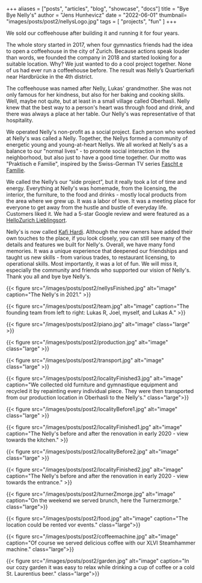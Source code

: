 +++
aliases = ["posts", "articles", "blog", "showcase", "docs"]
title = "Bye Bye Nelly's"
author = "Jens Hunhevicz"
date = "2022-06-01"
thumbnail= "images/posts/post2/nellysLogo.jpg"
tags = [
    "projects",
    "fun"
]
+++

We sold our coffeehouse after building it and running it for four years.

The whole story started in 2017, when four gymnastics friends had the idea to open a coffeehouse in the city of Zurich. Because actions speak louder than words, we founded the company in 2018 and started looking for a suitable location. Why? We just wanted to do a cool project together. None of us had ever run a coffeehouse before. The result was Nelly’s Quartierkafi near Hardbrücke in the 4th district.

The coffeehouse was named after Nelly, Lukas' grandmother. She was not only famous for her kindness, but also for her baking and cooking skills. Well, maybe not quite, but at least in a small village called Oberhasli. Nelly knew that the best way to a person's heart was through food and drink, and there was always a place at her table. Our Nelly's was representative of that hospitality.

We operated Nelly's non-profit as a social project. Each person who worked at Nelly's was called a Nelly. Together, the Nellys formed a community of energetic young and young-at-heart Nellys. We all worked at Nelly's as a balance to our "normal lives" - to promote social interaction in the neighborhood, but also just to have a good time together. Our motto was "Praktisch e Familie", inspired by the Swiss-German TV series [Fascht e Familie](https://en.wikipedia.org/wiki/Fascht_e_Familie).

We called the Nelly’s our “side project”, but it really took a lot of time and energy. Everything at Nelly's was homemade, from the licensing, the interior, the furniture, to the food and drinks - mostly local products from the area where we grew up. It was a labor of love. It was a meeting place for everyone to get away from the hustle and bustle of everyday life. Customers liked it. We had a 5-star Google review and were featured as a [HelloZurich Lieblingsort](https://www.hellozurich.ch/en/location/lieblingsort-nellys.html).

<!-- So why did we decide to sell? The two mandatory closures of Swiss restaurants during the Covid waves were not good for business. And since we operated Nelly’s as a side project, we decided not to take on more risk by adding more debt to the balance sheet. Also, none of us wanted to change the business model; we all worked part-time at Nelly’s and did not want to compromise on our day jobs. But a big reason was that selling was an option in the first place. We had several offers for our location. -->

Nelly's is now called [Kafi Hardi](https://www.kafihardi.ch/). Although the new owners have added their own touches to the place, if you look closely, you can still see many of the details and features we built for Nelly's. Overall, we have many fond memories. It was a unique experience that deepened our friendships and taught us new skills - from various trades, to restaurant licensing, to operational skills. Most importantly, it was a lot of fun. We will miss it, especially the community and friends who supported our vision of Nelly's. Thank you all and bye bye Nelly's.

{{< figure src="/images/posts/post2/nellysFinished.jpg" alt="image" caption="The Nelly's in 2021." >}}

{{< figure src="/images/posts/post2/team.jpg" alt="image" caption="The founding team from left to right: Lukas R, Joel, myself, and Lukas A." >}}

{{< figure src="/images/posts/post2/piano.jpg" alt="image" class="large" >}}

{{< figure src="/images/posts/post2/production.jpg" alt="image" class="large" >}}

{{< figure src="/images/posts/post2/transport.jpg" alt="image" class="large" >}}

{{< figure src="/images/posts/post2/localityFinished3.jpg" alt="image" caption="We collected old furniture and gymnastique equipment and recycled it by repainting every individual piece. They were then transported from our production location in Oberhasli to the Nelly's." class="large">}}

{{< figure src="/images/posts/post2/localityBefore1.jpg" alt="image" class="large" >}}

{{< figure src="/images/posts/post2/localityFinished1.jpg" alt="image" caption="The Nelly's before and after the renovation in early 2020 - view towards the kitchen." >}}

{{< figure src="/images/posts/post2/localityBefore2.jpg" alt="image" class="large" >}}

{{< figure src="/images/posts/post2/localityFinished2.jpg" alt="image" caption="The Nelly's before and after the renovation in early 2020 - view towards the entrance." >}}

{{< figure src="/images/posts/post2/turnerZmorge.jpg" alt="image" caption="On the weekend we served brunch, here the Turnerzmorge." class="large">}}

{{< figure src="/images/posts/post2/food.jpg" alt="image" caption="The location could be rented vor events." class="large">}}

{{< figure src="/images/posts/post2/coffeemachine.jpg" alt="image" caption="Of course we served delicious coffee with our XLVI Steamhammer machine." class="large">}}

{{< figure src="/images/posts/post2/garden.jpg" alt="image" caption="In our cozy garden it was easy to relax while drinking a cup of coffee or a cold St. Laurentius beer." class="large">}}

<!--Das Nelly’s - Das etwas andere Quartier-Kafi
S’Grosi Nelly war nicht nur für ihre Herzensgüte, sondern auch für ihre Back- und Kochkünste weltweit berühmt. Naja vielleicht nicht ganz, aber zumindest in einem kleinen Dorf namens Oberhasli. Zu jeder Zeit wurde man beim Nelly umsorgt und es gab immer einen Platz am Esstisch. Nelly wusste, dass der beste Weg zum Herzen eines Menschen über das Essen und Trinken führt. Unser Nelly’s steht nun stellvertretend für diese Gastfreundschaft. Wir sind nicht nur ein Café, sondern eine Gemeinschaft aus energiegeladenen Jungen und Jung-gebliebenen - den Nellys. Wir sind herzliche Gemüter mit unverkennbaren Charakteren, geprägt von etlichen Lebensgeschichten und stets für einen «Schwatz» zu haben. Alles in allem sind wir ein bunter Haufen. Doch eines haben wir gemeinsam, wir machen dem Namen «Nelly» alle Ehre.Bei uns ist alles echt. Von den Nellys, über die Gastfreundschaft, bis hin zu der eigens kreierten Einrichtung - eine einzige Herzensangelegenheit. Es soll ein Treffpunkt für alle sein, um dem hektischen Alltag von Zeit zu Zeit zu entfliehen.Klingt gut? Wir freuen uns immer über Besuch an der Hohlstrasse 355.

Die Nellys - Praktisch e Familie
Wir sind vier Turnerfreunde, welche mit dem Nelly’s nicht nur ein Café, sondern eine Gemeinschaft aus energiegeladenen Jungen und jung-gebliebenen Nellys gründeten. Wir arbeiten im Nelly’s als Ausgleich zu unserem «normalen Leben» - um den sozialen Austausch im Quartier zu fördern, aber auch einfach um gemeinsam eine gute Zeit zu verbringen. Praktisch e Familie halt…-->